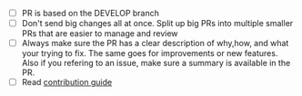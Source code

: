 - [ ] PR is based on the DEVELOP branch
- [ ] Don't send big changes all at once. Split up big PRs into multiple smaller PRs that are easier to manage and review
- [ ] Always make sure the PR has a clear description of why,how, and what your trying to fix. The same goes for improvements or new features. Also if you refering to an issue, make sure a summary is available in the PR.
- [ ] Read [contribution guide](https://github.com/PyMedusa/SickRage/blob/master/.github/CONTRIBUTING.md)
